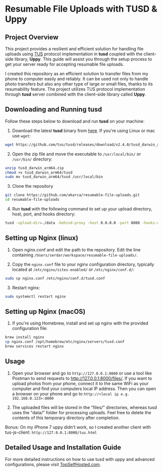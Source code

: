 # Resumable File Uploads with TUSD & Uppy

## Project Overview

This project provides a resilient and efficient solution for handling file uploads using [TUS](https://tus.io/) protocol implementation in **tusd** coupled with the client-side
library, **Uppy**. This guide will assist you through the setup process to get your server ready for accepting resumable file uploads.

I created this repository as an efficient solution to transfer files from my phone to computer easily and reliably. It can be used not only to handle photo transfers but also any other type of large or small files, thanks to its resumability feature. The project utilizes TUS protocol implementation through **tusd** server combined with the client-side library called **Uppy**.

## Downloading and Running tusd

Follow these steps below to download and run **tusd** on your machine:

1. Download the latest **tusd** binary from [here](https://github.com/tus/tusd/releases). If you're using Linux or mac use `wget`:

```bash
wget https://github.com/tus/tusd/releases/download/v2.4.0/tusd_darwin_arm64.zip
```

2. Open the zip file and move the executable to `/usr/local/bin/` or `/usr/bin/` directory:

```bash
unzip tusd_darwin_arm64.zip
chmod +x tusd_darwin_arm64/tusd
sudo mv tusd_darwin_arm64/tusd /usr/local/bin
```

3. Clone the repository

```bash
git clone https://github.com/akarca/resumable-file-uploads.git
cd resumable-file-uploads
```

4. Run **tusd** with the following command to set up your upload directory, host, port, and hooks directory:

```bash
tusd -upload-dir=./data -behind-proxy -host 0.0.0.0 -port 8080 -hooks-dir=./hooks/
```

## Setting up Nginx (linux)

1. Open nginx.conf and edit the path to the repository. Edit the line containing  `/Users/serdar/workspace/resumable-file-uploads/`.

2. Copy the `nginx.conf` file to your nginx configuration directory, typically located at `/etc/nginx/sites-enabled/` or `/etc/nginx/conf.d/`:

```bash
sudo cp nginx.conf /etc/nginx/conf.d/tusd.conf
```

3. Restart nginx:

```bash
sudo systemctl restart nginx
```

## Setting up Nginx (macOS)

1. If you're using Homebrew, install and set up nginx with the provided configuration file:

```bash
brew install nginx
cp nginx.conf /opt/homebrew/etc/nginx/servers/tusd.conf
brew services restart nginx
```

## Usage

1. Open your browser and go to `http://127.0.0.1:8000` or use a tool like Postman to send requests to http://127.0.0.1:8000/files/. If you want to upload photos from your phone, connect it to the
same WiFi as your computer and find your computers local IP address. Then you can open a browser on your phone and go to `http://<local ip e.g. 192.168.0.123>:8000`

2. The uploaded files will be stored in the "files/" directories, whereas tusd uses the "data/" folder for processing uploads. Feel free to delete the contents of this temporary directory after completion.

Bonus: On my iPhone 7 uppy didn't work, so I created another client with tus-js-client: `http://127.0.0.1:8000/tus.html`

## Detailed Usage and Installation Guide

For more detailed instructions on how to use tusd with uppy and advanced configurations, please visit [TopSelfHosted.com](https://www.topselfhosted.com/blog/resumable-file-upload-server-using-tusd-and-uppy/).
